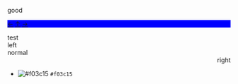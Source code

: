 
good

<div style="background:blue">

[&larr;](https://www.google.com)
[&uarr;](https://www.google.com)
[&rarr;](https://www.google.com)
</div>

<div style="width:500px">test</div>

<div align="left"> left </div>
<div align="normal">normal</div>
<div align="right"> right</div>

<script>console.log("hallo");</script>

- ![#f03c15](https://placehold.it/15/f03c15/000000?text=+) `#f03c15`